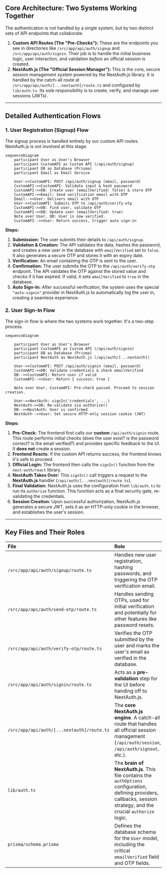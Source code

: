 ## Core Architecture: Two Systems Working Together

The authentication is not handled by a single system, but by two distinct sets of API endpoints that collaborate.

1.  **Custom API Routes (The "Pre-Checks"):** These are the endpoints you see in directories like `/src/app/api/auth/signup` and `/src/app/api/auth/signin`. Their job is to handle the initial business logic, user interaction, and validation _before_ an official session is created.
2.  **NextAuth.js (The "Official Session Manager"):** This is the core, secure session management system powered by the NextAuth.js library. It is handled by the catch-all route at `/src/app/api/auth/[...nextauth]/route.ts` and configured by `lib/auth.ts`. Its sole responsibility is to create, verify, and manage user sessions (JWTs).

---

## Detailed Authentication Flows

### 1. User Registration (Signup) Flow

The signup process is handled entirely by our custom API routes. NextAuth.js is not involved at this stage.

```mermaid
sequenceDiagram
    participant User as User's Browser
    participant CustomAPI as Custom API (/api/auth/signup)
    participant DB as Database (Prisma)
    participant Email as Email Service

    User->>CustomAPI: POST /api/auth/signup (email, password)
    CustomAPI->>CustomAPI: Validate input & hash password
    CustomAPI->>DB: Create user (emailVerified: false) & store OTP
    CustomAPI->>Email: Send verification email with OTP
    Email-->>User: Delivers email with OTP
    User->>CustomAPI: Submits OTP to /api/auth/verify-otp
    CustomAPI->>DB: Find user, validate OTP
    CustomAPI->>DB: Update user (emailVerified: true)
    Note over User, DB: User is now verified.
    CustomAPI-->>User: Return success, trigger auto sign-in
```

**Steps:**

1.  **Submission:** The user submits their details to `/api/auth/signup`.
2.  **Validation & Creation:** The API validates the data, hashes the password, and creates a new user in the database with `emailVerified` set to `false`. It also generates a secure OTP and stores it with an expiry date.
3.  **Verification:** An email containing the OTP is sent to the user.
4.  **Confirmation:** The user submits the OTP to the `/api/auth/verify-otp` endpoint. The API validates the OTP against the stored value and checks if it has expired. If valid, it sets `emailVerified` to `true` in the database.
5.  **Auto Sign-In:** After successful verification, the system uses the special `"auto-signin"` provider in NextAuth.js to automatically log the user in, creating a seamless experience.

### 2. User Sign-In Flow

The sign-in flow is where the two systems work together. It's a two-step process.

```mermaid
sequenceDiagram

    participant User as User's Browser
    participant CustomAPI as Custom API (/api/auth/signin)
    participant DB as Database (Prisma)
    participant NextAuth as NextAuth.js (/api/auth/[...nextauth])

    User->>CustomAPI: POST /api/auth/signin (email, password)
    CustomAPI->>DB: Validate credentials & check emailVerified
    DB-->>CustomAPI: Return user if valid
    CustomAPI-->>User: Return { success: true }

    Note over User, CustomAPI: Pre-check passed. Proceed to session creation.

    User->>NextAuth: signIn('credentials', ...)
    NextAuth->>DB: Re-validate via authorize()
    DB-->>NextAuth: User is confirmed
    NextAuth-->>User: Set secure HTTP-only session cookie (JWT)
```

**Steps:**

1.  **Pre-Check:** The frontend first calls our **custom** `/api/auth/signin` route. This route performs initial checks (does the user exist? is the password correct? is the email verified?) and provides specific feedback to the UI. It **does not** create a session.
2.  **Frontend Reacts:** If the custom API returns success, the frontend knows it's safe to proceed.
3.  **Official Login:** The frontend then calls the `signIn()` function from the `next-auth/react` library.
4.  **NextAuth Takes Over:** This `signIn()` call triggers a request to the **NextAuth.js** handler (`/api/auth/[...nextauth]/route.ts`).
5.  **Final Validation:** NextAuth.js uses the configuration from `lib/auth.ts` to run its `authorize` function. This function acts as a final security gate, re-validating the credentials.
6.  **Session Creation:** Upon successful authorization, NextAuth.js generates a secure JWT, sets it as an HTTP-only cookie in the browser, and establishes the user's session.

---

## Key Files and Their Roles

| File                                       | Role                                                                                                                                                                  |
| :----------------------------------------- | :-------------------------------------------------------------------------------------------------------------------------------------------------------------------- |
| `/src/app/api/auth/signup/route.ts`        | Handles new user registration, hashing passwords, and triggering the OTP verification email.                                                                          |
| `/src/app/api/auth/send-otp/route.ts`      | Handles sending OTPs, used for initial verification and potentially for other features like password resets.                                                          |
| `/src/app/api/auth/verify-otp/route.ts`    | Verifies the OTP submitted by the user and marks the user's email as verified in the database.                                                                        |
| `/src/app/api/auth/signin/route.ts`        | Acts as a **pre-validation** step for the UI before handing off to NextAuth.js.                                                                                       |
| `/src/app/api/auth/[...nextauth]/route.ts` | The **core NextAuth.js engine**. A catch-all route that handles all official session management (`/api/auth/session`, `/api/auth/signout`, etc.).                     |
| `lib/auth.ts`                              | The **brain of NextAuth.js**. This file contains the `authOptions` configuration, defining providers, callbacks, session strategy, and the crucial `authorize` logic. |
| `prisma/schema.prisma`                     | Defines the database schema for the `User` model, including the critical `emailVerified` field and OTP fields.                                                        |
